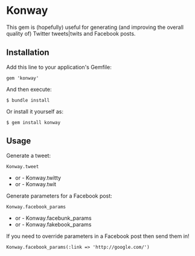 # Konway

This gem is (hopefully) useful for generating (and improving the overall quality of) Twitter tweets|twits and Facebook posts.

## Installation

Add this line to your application's Gemfile:

    gem 'konway'

And then execute:

    $ bundle install

Or install it yourself as:

    $ gem install konway

## Usage

Generate a tweet:

    Konway.tweet
- or -
    Konway.twitty
- or -
    Konway.twit

Generate parameters for a Facebook post:

    Konway.facebook_params
- or -
    Konway.facebunk_params
- or -
    Konway.fakebook_params

If you need to override parameters in a Facebook post then send them in!

    Konway.facebook_params(:link => 'http://google.com/')
